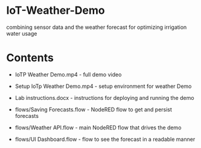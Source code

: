 # IoT-Weather-Demo
combining sensor data and the weather forecast for optimizing irrigation water usage


# Contents

* IoTP Weather Demo.mp4 - full demo video

* Setup IoTp Weather Demo.mp4 - setup environment for weather Demo

* Lab instructions.docx - instructions for deploying and running the demo

* flows/Saving Forecasts.flow - NodeRED flow to get and persist forecasts

* flows/Weather API.flow - main NodeRED flow that drives the demo

* flows/UI Dashboard.flow - flow to see the forecast in a readable manner
